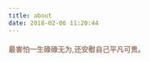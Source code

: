 ```yaml
---
title: about
date: 2018-02-06 11:20:44
---
```

####   <font color=#9E7E6B>最害怕一生碌碌无为,还安慰自己平凡可贵。</font>

